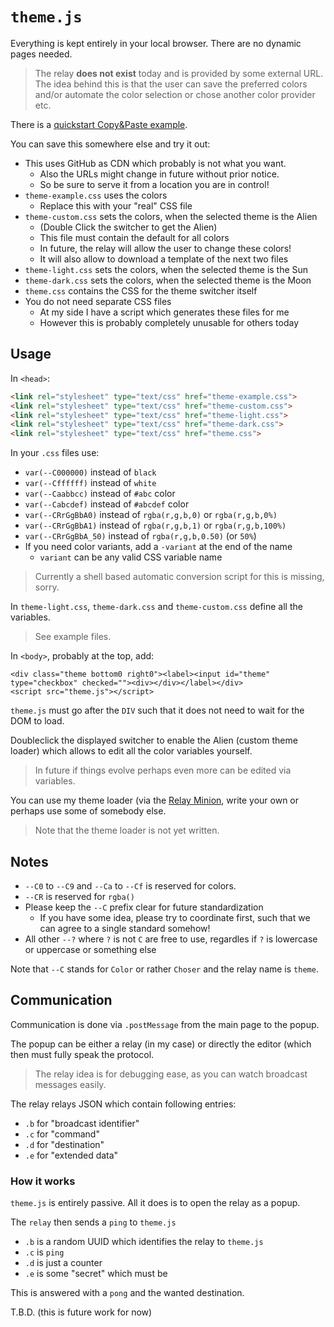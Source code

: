 # `theme.js`

Everything is kept entirely in your local browser.  There are no dynamic pages needed.

> The relay **does not exist** today and is provided by some external URL.
> The idea behind this is that the user can save the preferred colors
> and/or automate the color selection or chose another color provider etc.

There is a [quickstart Copy&amp;Paste example](https://hilbix.github.io/minion/web/relay/theme-example.html).

You can save this somewhere else and try it out:

- This uses GitHub as CDN which probably is not what you want.
  - Also the URLs might change in future without prior notice.
  - So be sure to serve it from a location you are in control!
- `theme-example.css` uses the colors
  - Replace this with your "real" CSS file
- `theme-custom.css` sets the colors, when the selected theme is the Alien
  - (Double Click the switcher to get the Alien)
  - This file must contain the default for all colors
  - In future, the relay will allow the user to change these colors!
  - It will also allow to download a template of the next two files
- `theme-light.css` sets the colors, when the selected theme is the Sun
- `theme-dark.css` sets the colors, when the selected theme is the Moon
- `theme.css` contains the CSS for the theme switcher itself
- You do not need separate CSS files
  - At my side I have a script which generates these files for me
  - However this is probably completely unusable for others today


## Usage

In `<head>`:

```html
<link rel="stylesheet" type="text/css" href="theme-example.css">
<link rel="stylesheet" type="text/css" href="theme-custom.css">
<link rel="stylesheet" type="text/css" href="theme-light.css">
<link rel="stylesheet" type="text/css" href="theme-dark.css">
<link rel="stylesheet" type="text/css" href="theme.css">
```

In your `.css` files use:

- `var(--C000000)` instead of `black`
- `var(--Cffffff)` instead of `white`
- `var(--Caabbcc)` instead of `#abc` color
- `var(--Cabcdef)` instead of `#abcdef` color
- `var(--CRrGgBbA0)` instead of `rgba(r,g,b,0)` or `rgba(r,g,b,0%)`
- `var(--CRrGgBbA1)` instead of `rgba(r,g,b,1)` or `rgba(r,g,b,100%)`
- `var(--CRrGgBbA_50)` instead of `rgba(r,g,b,0.50)` (or `50%`)
- If you need color variants, add a `-variant` at the end of the name
  - `variant` can be any valid CSS variable name

> Currently a shell based automatic conversion script for this is missing, sorry.

In `theme-light.css`, `theme-dark.css` and `theme-custom.css` define all the variables.

> See example files.

In `<body>`, probably at the top, add:

```
<div class="theme bottom0 right0"><label><input id="theme" type="checkbox" checked=""><div></div></label></div>
<script src="theme.js"></script>
```

`theme.js` must go after the `DIV` such that it does not need to wait for the DOM to load.

Doubleclick the displayed switcher to enable the Alien (custom theme loader)
which allows to edit all the color variables yourself.

> In future if things evolve perhaps even more can be edited via variables.

You can use my theme loader (via the [Relay Minion](https://valentin.hilbig.de/minion/relay.html),
write your own or perhaps use some of somebody else.

> Note that the theme loader is not yet written.


## Notes

- `--C0` to `--C9` and `--Ca` to `--Cf` is reserved for colors.
- `--CR` is reserved for `rgba()`
- Please keep the `--C` prefix clear for future standardization
  -  If you have some idea, please try to coordinate first, such that we can agree to a single standard somehow!
- All other `--?` where `?` is not `C` are free to use, regardles if `?` is lowercase or uppercase or something else

Note that `--C` stands for `Color` or rather `Choser` and the relay name is `theme`.


## Communication

Communication is done via `.postMessage` from the main page to the popup.

The popup can be either a relay (in my case) or directly the editor (which then must fully speak the protocol.

> The relay idea is for debugging ease, as you can watch broadcast messages easily.

The relay relays JSON which contain following entries:

- `.b` for "broadcast identifier"
- `.c` for "command"
- `.d` for "destination"
- `.e` for "extended data"

### How it works

`theme.js` is entirely passive.  All it does is to open the relay as a popup.

The `relay` then sends a `ping` to `theme.js`

- `.b` is a random UUID which identifies the relay to `theme.js`
- `.c` is `ping`
- `.d` is just a counter
- `.e` is some "secret" which must be 

This is answered with a `pong` and the wanted destination.

T.B.D. (this is future work for now)

